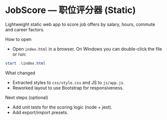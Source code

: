 # JobScore — 职位评分器 (Static)

Lightweight static web app to score job offers by salary, hours, commute and career factors.

How to open

- Open `index.html` in a browser. On Windows you can double-click the file or run:

```powershell
start .\index.html
```

What changed

- Extracted styles to `css/style.css` and JS to `js/app.js`.
- Reworked layout to use Bootstrap for responsiveness.

Next steps (optional)

- Add unit tests for the scoring logic (node + jest).
- Add export/import presets.
